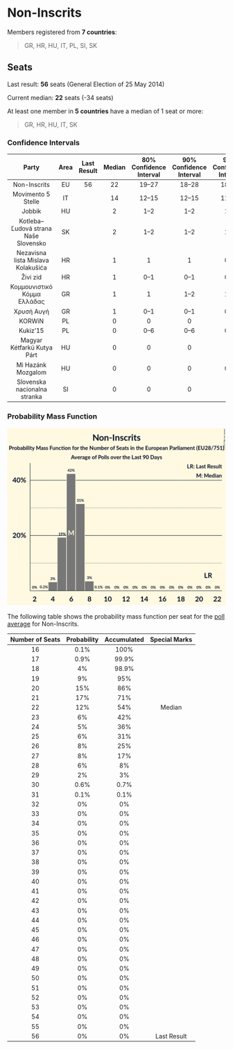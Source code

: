 # Non-Inscrits

Members registered from **7 countries**:

> GR, HR, HU, IT, PL, SI, SK

## Seats

Last result: **56** seats (General Election of 25 May 2014)

Current median: **22** seats (-34 seats)

At least one member in **5 countries** have a median of 1 seat or more:

> GR, HR, HU, IT, SK

### Confidence Intervals

| Party | Area | Last Result | Median | 80% Confidence Interval | 90% Confidence Interval | 95% Confidence Interval | 99% Confidence Interval |
|:-----:|:----:|:-----------:|:------:|:-----------------------:|:-----------------------:|:-----------------------:|:-----------------------:|
| Non-Inscrits | EU | 56 | 22 | 19–27 | 18–28 | 18–29 | 17–30 |
| Movimento 5 Stelle | IT | | 14 | 12–15 | 12–15 | 11–16 | 11–17 |
| Jobbik | HU | | 2 | 1–2 | 1–2 | 1–2 | 1–2 |
| Kotleba–Ľudová strana Naše Slovensko | SK | | 2 | 1–2 | 1–2 | 1–2 | 1–2 |
| Nezavisna lista Mislava Kolakušića | HR | | 1 | 1 | 1 | 0–1 | 0–1 |
| Živi zid | HR | | 1 | 0–1 | 0–1 | 0–1 | 0–1 |
| Κομμουνιστικό Κόμμα Ελλάδας | GR | | 1 | 1 | 1–2 | 1–2 | 1–2 |
| Χρυσή Αυγή | GR | | 1 | 0–1 | 0–1 | 0–1 | 0–2 |
| KORWiN | PL | | 0 | 0 | 0 | 0 | 0 |
| Kukiz’15 | PL | | 0 | 0–6 | 0–6 | 0–6 | 0–6 |
| Magyar Kétfarkú Kutya Párt | HU | | 0 | 0 | 0 | 0 | 0–1 |
| Mi Hazánk Mozgalom | HU | | 0 | 0 | 0 | 0–1 | 0–1 |
| Slovenska nacionalna stranka | SI | | 0 | 0 | 0 | 0 | 0 |

### Probability Mass Function

![Graph with seats probability mass function not yet produced](average-2019-07-31-seats-pmf-non-inscrits.png "Seats Probability Mass Function")

The following table shows the probability mass function per seat for the [poll average](average-2019-07-31.html) for Non-Inscrits.

| Number of Seats | Probability | Accumulated | Special Marks |
|:---------------:|:-----------:|:-----------:|:-------------:|
| 16 | 0.1% | 100% |  |
| 17 | 0.9% | 99.9% |  |
| 18 | 4% | 98.9% |  |
| 19 | 9% | 95% |  |
| 20 | 15% | 86% |  |
| 21 | 17% | 71% |  |
| 22 | 12% | 54% | Median |
| 23 | 6% | 42% |  |
| 24 | 5% | 36% |  |
| 25 | 6% | 31% |  |
| 26 | 8% | 25% |  |
| 27 | 8% | 17% |  |
| 28 | 6% | 8% |  |
| 29 | 2% | 3% |  |
| 30 | 0.6% | 0.7% |  |
| 31 | 0.1% | 0.1% |  |
| 32 | 0% | 0% |  |
| 33 | 0% | 0% |  |
| 34 | 0% | 0% |  |
| 35 | 0% | 0% |  |
| 36 | 0% | 0% |  |
| 37 | 0% | 0% |  |
| 38 | 0% | 0% |  |
| 39 | 0% | 0% |  |
| 40 | 0% | 0% |  |
| 41 | 0% | 0% |  |
| 42 | 0% | 0% |  |
| 43 | 0% | 0% |  |
| 44 | 0% | 0% |  |
| 45 | 0% | 0% |  |
| 46 | 0% | 0% |  |
| 47 | 0% | 0% |  |
| 48 | 0% | 0% |  |
| 49 | 0% | 0% |  |
| 50 | 0% | 0% |  |
| 51 | 0% | 0% |  |
| 52 | 0% | 0% |  |
| 53 | 0% | 0% |  |
| 54 | 0% | 0% |  |
| 55 | 0% | 0% |  |
| 56 | 0% | 0% | Last Result |


